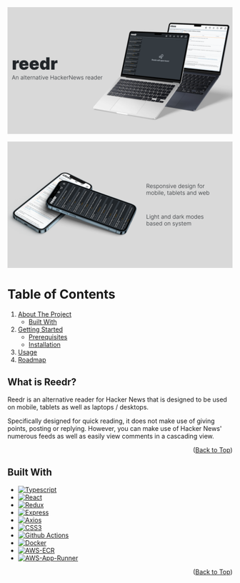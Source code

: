 <a name="readme-top"></a>
![Title Mockup](public/Title%20Mockup.png)

![Extra Mockup](public/Extra%20Mockup.png)

# Table of Contents

<!-- <details> -->
  <!-- <summary>Table of Contents</summary> -->
  <ol>
    <li>
      <a href="#about-the-project">About The Project</a>
      <ul>
        <li><a href="#built-with">Built With</a></li>
      </ul>
    </li>
    <li>
      <a href="#getting-started">Getting Started</a>
      <ul>
        <li><a href="#prerequisites">Prerequisites</a></li>
        <li><a href="#installation">Installation</a></li>
      </ul>
    </li>
    <li><a href="#usage">Usage</a></li>
    <li><a href="#roadmap">Roadmap</a></li>
  </ol>
<!-- </details> -->

## What is Reedr?

Reedr is an alternative reader for Hacker News that is designed to be used on mobile, tablets as well as laptops / desktops.

Specifically designed for quick reading, it does not make use of giving points, posting or replying. However, you can make use of Hacker News' numerous feeds as well as easily view comments in a cascading view.

<p align="right">(<a href="#readme-top">Back to Top</a>)</p>

## Built With

- [![Typescript][Typescript]][Typescript-url]
- [![React][React.js]][React-url]
- [![Redux][Redux.js]][Redux-url]
- [![Express][Express.js]][Express-url]
- [![Axios][Axios]][Axios-url]
- [![CSS3][CSS3]][CSS3-url]
- [![Github Actions][Github Actions]][Github-Actions-url]
- [![Docker][Docker]][Docker-url]
- [![AWS-ECR][AWS-ECR]][AWS-ECR-url]
- [![AWS-App-Runner][AWS-App-Runner]][AWS-App-Runner-url]

<p align="right">(<a href="#readme-top">Back to Top</a>)</p>

<!-- MARKDOWN LINKS & IMAGES -->
<!-- https://www.markdownguide.org/basic-syntax/#reference-style-links -->

[Typescript]: https://img.shields.io/badge/Typescript-3178C6?style=for-the-badge&logo=typescript&logoColor=white
[Typescript-url]: https://www.typescriptlang.org/
[React.js]: https://img.shields.io/badge/React-20232A?style=for-the-badge&logo=react&logoColor=61DAFB
[React-url]: https://reactjs.org/
[Redux.js]: https://img.shields.io/badge/Redux-764ABC?style=for-the-badge&logo=redux&logoColor=white
[Redux-url]: https://redux.js.org/
[Express.js]: https://img.shields.io/badge/Express-eee?style=for-the-badge&logo=express&logoColor=black
[Express-url]: https://expressjs.com/
[Axios]: https://img.shields.io/badge/Axios-%235A29E4?style=for-the-badge&logo=axios&logoColor=white
[Axios-url]: https://axios-http.com/docs/api_intro
[CSS3]: https://img.shields.io/badge/CSS3-%231572B6?style=for-the-badge&logo=css3&logoColor=white
[CSS3-url]: https://www.w3.org/Style/CSS/Overview.en.html
[Github Actions]: https://img.shields.io/badge/Github%20Actions-black?style=for-the-badge&logo=githubactions&logoColor=white
[Github-Actions-url]: https://github.com/features/actions
[Docker]: https://img.shields.io/badge/Docker-%232496ED?style=for-the-badge&logo=docker&logoColor=white
[Docker-url]: https://www.docker.com/
[AWS-ECR]: https://img.shields.io/badge/AWS%20Elastic%20Container%20Registry%20(ECR)-%23232F3E?style=for-the-badge&logo=amazonaws&logoColor=white
[AWS-ECR-url]: https://aws.amazon.com/ecr/
[AWS-App-Runner]: https://img.shields.io/badge/AWS%20App%20Runner-%23FF9900?style=for-the-badge&logo=amazonaws&logoColor=white
[AWS-App-Runner-url]: https://aws.amazon.com/apprunner/
